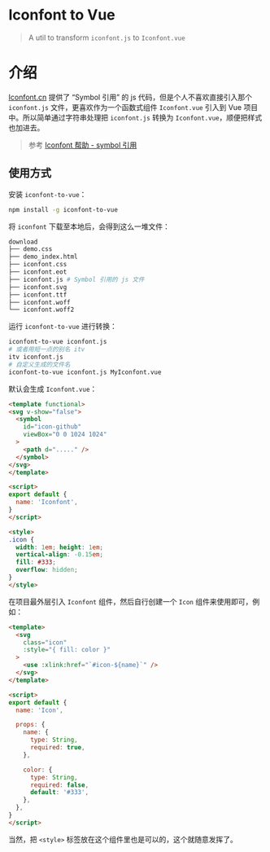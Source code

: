 # Iconfont to Vue

> A util to transform `iconfont.js` to `Iconfont.vue`

# 介绍

[Iconfont.cn](https://www.iconfont.cn) 提供了 “Symbol 引用” 的 js 代码，但是个人不喜欢直接引入那个 `iconfont.js` 文件，更喜欢作为一个函数式组件 `Iconfont.vue` 引入到 Vue 项目中。所以简单通过字符串处理把 `iconfont.js` 转换为 `Iconfont.vue`，顺便把样式也加进去。

> 参考 [Iconfont 帮助 - symbol 引用](https://www.iconfont.cn/help/detail?helptype=code)

## 使用方式

安装 `iconfont-to-vue`：

```sh
npm install -g iconfont-to-vue
```

将 `iconfont` 下载至本地后，会得到这么一堆文件：

```sh
download
├── demo.css
├── demo_index.html
├── iconfont.css
├── iconfont.eot
├── iconfont.js # Symbol 引用的 js 文件
├── iconfont.svg
├── iconfont.ttf
├── iconfont.woff
└── iconfont.woff2
```

运行 `iconfont-to-vue` 进行转换：

```sh
iconfont-to-vue iconfont.js
# 或者用短一点的别名 itv
itv iconfont.js
# 自定义生成的文件名
iconfont-to-vue iconfont.js MyIconfont.vue
```

默认会生成 `Iconfont.vue`：

```html
<template functional>
<svg v-show="false">
  <symbol
    id="icon-github"
    viewBox="0 0 1024 1024"
  >
    <path d="....." />
  </symbol>
</svg>
</template>

<script>
export default {
  name: 'Iconfont',
}
</script>

<style>
.icon {
  width: 1em; height: 1em;
  vertical-align: -0.15em;
  fill: #333;
  overflow: hidden;
}
</style>
```

在项目最外层引入 `Iconfont` 组件，然后自行创建一个 `Icon` 组件来使用即可，例如：

```html
<template>
  <svg
    class="icon"
    :style="{ fill: color }"
  >
    <use :xlink:href="`#icon-${name}`" />
  </svg>
</template>

<script>
export default {
  name: 'Icon',

  props: {
    name: {
      type: String,
      required: true,
    },

    color: {
      type: String,
      required: false,
      default: '#333',
    },
  },
}
</script>
```

当然，把 `<style>` 标签放在这个组件里也是可以的，这个就随意发挥了。
